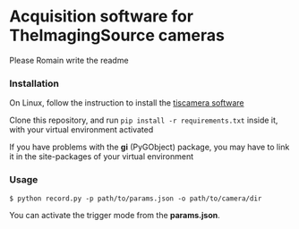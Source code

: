 # Acquisition software for TheImagingSource cameras

Please Romain write the readme

### Installation

On Linux, follow the instruction to install the [tiscamera software](https://github.com/TheImagingSource/tiscamera)

Clone this repository, and run `pip install -r requirements.txt` inside it, with your virtual environment activated

If you have problems with the **gi** (PyGObject) package, you may have to link it in the site-packages of your virtual environment


### Usage

`$ python record.py -p path/to/params.json -o path/to/camera/dir`

You can activate the trigger mode from the **params.json**.
